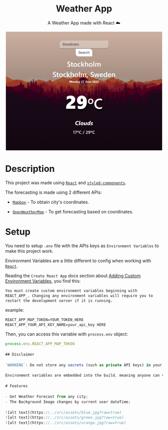 <div align="center">

# Weather App

A Weather App made with React :cloud:

<img src = "./src/assets/desktop-preview.png" width = "500" alt="App Preview" />

</div>

# Description

This project was made using [`React`](https://github.com/facebook/react) and [`styled-components`](https://github.com/styled-components/styled-components).

The forecasting is made using 2 different APIs:

- [`Mapbox`](https://docs.mapbox.com/api/overview/) - To obtain city's coordinates.

- [`OpenWeatherMap`](https://openweathermap.org/api) - To get forecasting based on coordinates.


# Setup

You need to setup `.env` file with the APIs keys as `Environment Variables` to make this project work.

Environment Variables are a little different to config when working with [`React`](https://github.com/facebook/react).

Reading the `Create React App` docs section about [Adding Custom Environment Variables](https://create-react-app.dev/docs/adding-custom-environment-variables/), you find this:
```
You must create custom environment variables beginning with REACT_APP_. Changing any environment variables will require you to restart the development server if it is running.
```

example:
```
REACT_APP_MAP_TOKEN=YOUR_TOKEN_HERE
REACT_APP_YOUR_API_KEY_NAME=your_api_key HERE
```

Then, you can access this variable with `process.env` object:

```javascript
process.env.REACT_APP_MAP_TOKEN

## Disclaimer

`WARNING`: Do not store any secrets (such as private API keys) in your React app!

Environment variables are embedded into the build, meaning anyone can view them by inspecting your app's files.

# Features

- Get Weather Forecast from any city;
- The Background Image changes by current user dateTime;

![alt text](https://../src/assets/blue.jpg?raw=true)
![alt text](https://../src/assets/green.jpg?raw=true)
![alt text](https://../src/assets/orange.jpg?raw=true)
